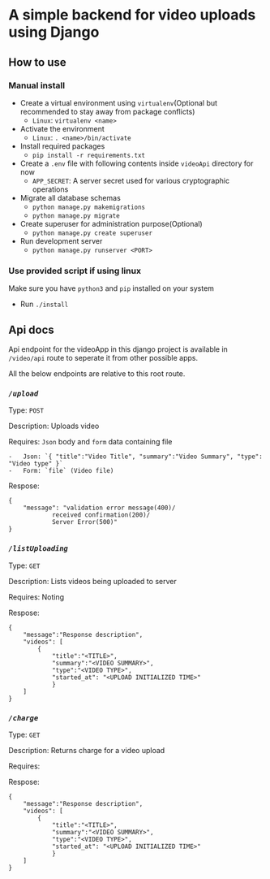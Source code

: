# A simple backend for video uploads using Django

## How to use

### Manual install

-   Create a virtual environment using `virtualenv`(Optional but recommended to stay away from package conflicts)
    -   `Linux`: `virtualenv <name>`
-   Activate the environment
    -   `Linux`: `. <name>/bin/activate`
-   Install required packages
    -   `pip install -r requirements.txt`
-   Create a `.env` file with following contents inside `videoApi` directory for now
    -   `APP_SECRET`: A server secret used for various cryptographic operations
-   Migrate all database schemas
    -   `python manage.py makemigrations`
    -   `python manage.py migrate`
-   Create superuser for administration purpose(Optional)
    -   `python manage.py create superuser`
-   Run development server
    -   `python manage.py runserver <PORT>`

### Use provided script if using linux

Make sure you have `python3` and `pip` installed on your system

-   Run `./install`

## Api docs

Api endpoint for the videoApp in this django project is available in `/video/api` route to seperate it from other possible apps.

All the below endpoints are relative to this root route.

### **_`/upload`_**

Type: `POST`

Description: Uploads video

Requires: `Json` body and `form` data containing file

    -   Json: `{ "title":"Video Title", "summary":"Video Summary", "type": "Video type" }`
    -   Form: `file` (Video file)

Respose:

    {
        "message": "validation error message(400)/
                received confirmation(200)/
                Server Error(500)"
    }

### **_`/listUploading`_**

Type: `GET`

Description: Lists videos being uploaded to server

Requires: Noting

Respose:

    {
        "message":"Response description",
        "videos": [
            {
                "title":"<TITLE>",
                "summary":"<VIDEO SUMMARY>",
                "type":"<VIDEO TYPE>",
                "started_at": "<UPLOAD INITIALIZED TIME>"
                }
        ]
    }

### **_`/charge`_**

Type: `GET`

Description: Returns charge for a video upload

Requires:

Respose:

    {
        "message":"Response description",
        "videos": [
            {
                "title":"<TITLE>",
                "summary":"<VIDEO SUMMARY>",
                "type":"<VIDEO TYPE>",
                "started_at": "<UPLOAD INITIALIZED TIME>"
                }
        ]
    }
